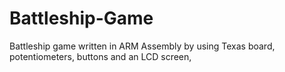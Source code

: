 # Battleship-Game
Battleship game written in ARM Assembly by using Texas board, potentiometers, buttons and an LCD screen, 
